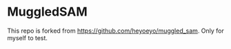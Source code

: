 # MuggledSAM

This repo is forked from https://github.com/heyoeyo/muggled_sam. Only for myself to test.

